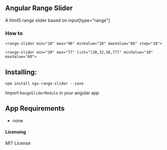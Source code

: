 ## Angular Range Slider

A html5 range slider based on input[type="range"]

### How to
```
<range-slider min="10" max="90" minValue="20" maxValue="60" step="10">

<range-slider min="20" max="77" list="[20,32,56,77]" minValue="30" maxValue="60">
```

## Installing:
```
npm install ngx-range-slider --save
```

Import ```RangeSliderModule``` in your angular app

## App Requirements
* none

#### Licensing
MIT License
